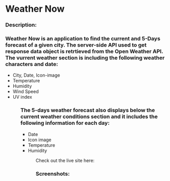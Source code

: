 # Weather Now

<h3> Description: <h3>

### Weather Now is an application to find the current and 5-Days forecast of a given city. The server-side API used to get response data object is retrtieved from the Open Weather API. The vurrent weather section is including the following weather characters and date:

<ul>
    <li> City, Date, Icon-image </li>
    <li> Temperature </li>
    <li> Humidity </li>
    <li> Wind Speed </li>
    <li> UV index </li>
<ul/>

### The 5-days weather forecast also displays below the current weather conditions section and it includes the following information for each day:

<ul>
    <li> Date </li>
    <li> Icon image </li>
    <li> Temperature </li>
    <li> Humidity </li>
<ul>

Check out the live site here:


<h3> Screenshots: <h3>

